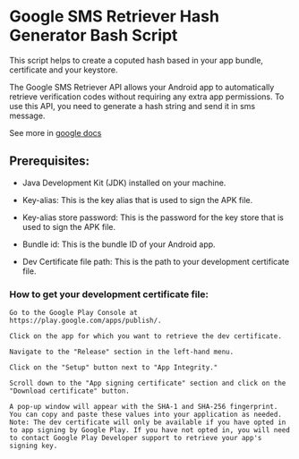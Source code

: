 # Google SMS Retriever Hash Generator Bash Script
This script helps to create a coputed hash based in your app bundle, certificate and your keystore.

The Google SMS Retriever API allows your Android app to automatically retrieve verification codes without requiring any extra app permissions. To use this API, you need to generate a hash string and send it in sms message.

See more in [google docs](https://developers.google.com/identity/sms-retriever/overview)

## Prerequisites:
- Java Development Kit (JDK) installed on your machine.

- Key-alias: This is the key alias that is used to sign the APK file.


- Key-alias store password: This is the password for the key store that is used to sign the APK file.


- Bundle id: This is the bundle ID of your Android app.


- Dev Certificate file path: This is the path to your development certificate file.

### How to get your development certificate file:
```
Go to the Google Play Console at https://play.google.com/apps/publish/.

Click on the app for which you want to retrieve the dev certificate.

Navigate to the "Release" section in the left-hand menu.

Click on the "Setup" button next to "App Integrity."

Scroll down to the "App signing certificate" section and click on the "Download certificate" button.

A pop-up window will appear with the SHA-1 and SHA-256 fingerprint. You can copy and paste these values into your application as needed.
Note: The dev certificate will only be available if you have opted in to app signing by Google Play. If you have not opted in, you will need to contact Google Play Developer support to retrieve your app's signing key.
```

